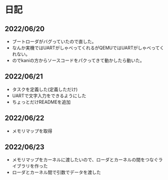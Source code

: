 # 日記

## 2022/06/20

- ブートローダがバグっていたので直した。
- なんか実機ではUARTがしゃべってくれるがQEMUではUARTがしゃべってくれない。
- のでkaniの方からソースコードをパクってきて動かしたら動いた。

## 2022/06/21

- タスクを定義した(定義しただけ)
- UARTで文字入力をできるようにした
- ちょっとだけREADMEを追加

## 2022/06/22

- メモリマップを取得

## 2022/06/23

- メモリマップをカーネルに渡したいので、ローダとカーネルの間をつなぐライブラリを作った
- ローダとカーネル間で引数でデータを渡した